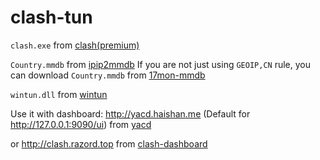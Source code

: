 # clash-tun
`clash.exe` from [clash(premium)](https://github.com/Dreamacro/clash/releases/tag/premium)

`Country.mmdb` from [ipip2mmdb](https://github.com/JMVoid/ipip2mmdb) If you are not just using `GEOIP,CN` rule, you can download `Country.mmdb` from [17mon-mmdb](https://github.com/Max-Sum/17mon-mmdb)

`wintun.dll` from [wintun](https://www.wintun.net)

Use it with dashboard: http://yacd.haishan.me (Default for http://127.0.0.1:9090/ui) from [yacd](https://github.com/haishanh/yacd)

or http://clash.razord.top from [clash-dashboard](https://github.com/Dreamacro/clash-dashboard)
